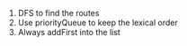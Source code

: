 1. DFS to find the routes
2. Use priorityQueue to keep the lexical order
3. Always addFirst into the list